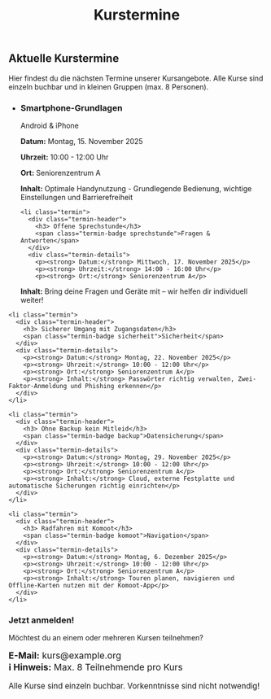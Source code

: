 ﻿---
layout: default
title: Kurstermine
description: Aktuelle Termine für unsere IT-Kurse
---

<div class="wrap">
  <h2>Aktuelle Kurstermine</h2>
  <p>Hier findest du die nächsten Termine unserer Kursangebote. Alle Kurse sind einzeln buchbar und in kleinen Gruppen (max. 8 Personen).</p>

  <ul class="termine-list">
    <li class="termin">
      <div class="termin-header">
        <h3> Smartphone-Grundlagen</h3>
        <span class="termin-badge">Android & iPhone</span>
      </div>
      <div class="termin-details">
        <p><strong> Datum:</strong> Montag, 15. November 2025</p>
        <p><strong> Uhrzeit:</strong> 10:00 - 12:00 Uhr</p>
        <p><strong> Ort:</strong> Seniorenzentrum A</p>
        <p><strong> Inhalt:</strong> Optimale Handynutzung - Grundlegende Bedienung, wichtige Einstellungen und Barrierefreiheit</p>
      </div>
    </li>
    
    <li class="termin">
      <div class="termin-header">
        <h3> Offene Sprechstunde</h3>
        <span class="termin-badge sprechstunde">Fragen & Antworten</span>
      </div>
      <div class="termin-details">
        <p><strong> Datum:</strong> Mittwoch, 17. November 2025</p>
        <p><strong> Uhrzeit:</strong> 14:00 - 16:00 Uhr</p>
        <p><strong> Ort:</strong> Seniorenzentrum A</p>
  <p><strong> Inhalt:</strong> Bring deine Fragen und Geräte mit – wir helfen dir individuell weiter!</p>
      </div>
    </li>
    
    <li class="termin">
      <div class="termin-header">
        <h3> Sicherer Umgang mit Zugangsdaten</h3>
        <span class="termin-badge sicherheit">Sicherheit</span>
      </div>
      <div class="termin-details">
        <p><strong> Datum:</strong> Montag, 22. November 2025</p>
        <p><strong> Uhrzeit:</strong> 10:00 - 12:00 Uhr</p>
        <p><strong> Ort:</strong> Seniorenzentrum A</p>
        <p><strong> Inhalt:</strong> Passwörter richtig verwalten, Zwei-Faktor-Anmeldung und Phishing erkennen</p>
      </div>
    </li>
    
    <li class="termin">
      <div class="termin-header">
        <h3> Ohne Backup kein Mitleid</h3>
        <span class="termin-badge backup">Datensicherung</span>
      </div>
      <div class="termin-details">
        <p><strong> Datum:</strong> Montag, 29. November 2025</p>
        <p><strong> Uhrzeit:</strong> 10:00 - 12:00 Uhr</p>
        <p><strong> Ort:</strong> Seniorenzentrum A</p>
        <p><strong> Inhalt:</strong> Cloud, externe Festplatte und automatische Sicherungen richtig einrichten</p>
      </div>
    </li>
    
    <li class="termin">
      <div class="termin-header">
        <h3> Radfahren mit Komoot</h3>
        <span class="termin-badge komoot">Navigation</span>
      </div>
      <div class="termin-details">
        <p><strong> Datum:</strong> Montag, 6. Dezember 2025</p>
        <p><strong> Uhrzeit:</strong> 10:00 - 12:00 Uhr</p>
        <p><strong> Ort:</strong> Seniorenzentrum A</p>
        <p><strong> Inhalt:</strong> Touren planen, navigieren und Offline-Karten nutzen mit der Komoot-App</p>
      </div>
    </li>
  </ul>

  <section id="anmeldung" class="cta-box">
    <h3>Jetzt anmelden!</h3>
  <p>Möchtest du an einem oder mehreren Kursen teilnehmen?</p>
    <p style="font-size: 1.1rem; margin: 1rem 0;"><strong> E-Mail:</strong> kurs@example.org<br>
    <strong>ℹ Hinweis:</strong> Max. 8 Teilnehmende pro Kurs</p>
    <p style="font-size: 0.95rem; margin-top: 1rem;">Alle Kurse sind einzeln buchbar. Vorkenntnisse sind nicht notwendig!</p>
  </section>
</div>
